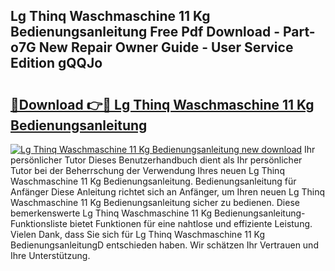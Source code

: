## Lg Thinq Waschmaschine 11 Kg Bedienungsanleitung Free Pdf Download - Part-o7G New Repair Owner Guide - User Service Edition gQQJo

# <h2><a href="http://df4i0hg.blite.top/?on=Lg+Thinq+Waschmaschine+11+Kg+Bedienungsanleitung">🔗Download 👉🔴 Lg Thinq Waschmaschine 11 Kg Bedienungsanleitung</a></h2>

[![Lg Thinq Waschmaschine 11 Kg Bedienungsanleitung new download](https://i.imgur.com/lujVjoI.png)](http://df4i0hg.blite.top/?on=Lg+Thinq+Waschmaschine+11+Kg+Bedienungsanleitung)
Ihr persönlicher Tutor Dieses Benutzerhandbuch dient als Ihr persönlicher Tutor bei der Beherrschung der Verwendung Ihres neuen Lg Thinq Waschmaschine 11 Kg Bedienungsanleitung. Bedienungsanleitung für Anfänger Diese Anleitung richtet sich an Anfänger, um Ihren neuen Lg Thinq Waschmaschine 11 Kg Bedienungsanleitung sicher zu bedienen. Diese bemerkenswerte Lg Thinq Waschmaschine 11 Kg Bedienungsanleitung-Funktionsliste bietet Funktionen für eine nahtlose und effiziente Leistung. Vielen Dank, dass Sie sich für Lg Thinq Waschmaschine 11 Kg BedienungsanleitungD entschieden haben. Wir schätzen Ihr Vertrauen und Ihre Unterstützung.
